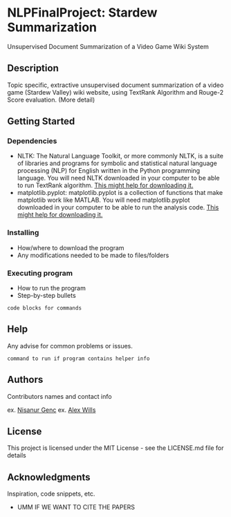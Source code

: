 # NLPFinalProject: Stardew Summarization

Unsupervised Document Summarization of a Video Game Wiki System

## Description

Topic specific, extractive unsupervised document summarization of a video game (Stardew Valley) wiki website, using TextRank Algorithm and Rouge-2 Score evaluation. (More detail)

## Getting Started

### Dependencies

* NLTK: The Natural Language Toolkit, or more commonly NLTK, is a suite of libraries and programs for symbolic and statistical natural language processing (NLP) for English written in the Python programming language. You will need NLTK downloaded in your computer to be able to run TextRank algorithm. [This might help for downloading it.](https://www.nltk.org/install.html)
* matplotlib.pyplot: matplotlib.pyplot is a collection of functions that make matplotlib work like MATLAB.  You will need matplotlib.pyplot downloaded in your computer to be able to run the analysis code. [This might help for downloading it.](https://matplotlib.org/stable/users/installing/index.html)

### Installing

* How/where to download the program
* Any modifications needed to be made to files/folders

### Executing program

* How to run the program
* Step-by-step bullets
```
code blocks for commands
```

## Help

Any advise for common problems or issues.
```
command to run if program contains helper info
```

## Authors

Contributors names and contact info

ex. [Nisanur Genc](https://github.com/gencnis) 
ex. [Alex Wills](https://github.com/AlexWills37)

## License

This project is licensed under the MIT License - see the LICENSE.md file for details

## Acknowledgments

Inspiration, code snippets, etc.
* UMM IF WE WANT TO CITE THE PAPERS
